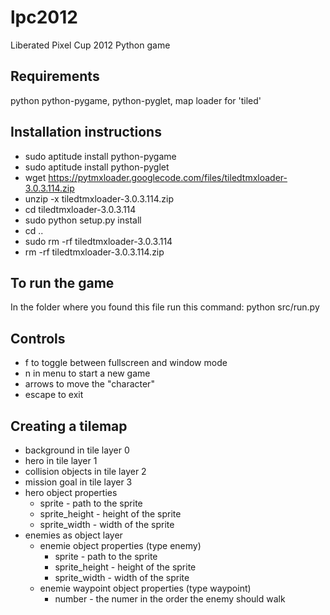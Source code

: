 lpc2012
=======

Liberated Pixel Cup 2012 Python game

Requirements
-------
python python-pygame, python-pyglet, map loader for 'tiled'

Installation instructions
-------
- sudo aptitude install python-pygame
- sudo aptitude install python-pyglet
- wget https://pytmxloader.googlecode.com/files/tiledtmxloader-3.0.3.114.zip
- unzip -x tiledtmxloader-3.0.3.114.zip
- cd tiledtmxloader-3.0.3.114
- sudo python setup.py install
- cd ..
- sudo rm -rf tiledtmxloader-3.0.3.114
- rm -rf tiledtmxloader-3.0.3.114.zip

To run the game
-------
In the folder where you found this file run this command: python src/run.py

Controls
-------
- f to toggle between fullscreen and window mode
- n in menu to start a new game
- arrows to move the "character"
- escape to exit

Creating a tilemap
-------
- background in tile layer 0
- hero in tile layer 1
- collision objects in tile layer 2
- mission goal in tile layer 3
- hero object properties
	- sprite - path to the sprite
	- sprite_height - height of the sprite
	- sprite_width - width of the sprite
- enemies as object layer
	- enemie object properties (type enemy)
		- sprite - path to the sprite
		- sprite_height - height of the sprite
		- sprite_width - width of the sprite
	- enemie waypoint object properties (type waypoint)
		- number - the numer in the order the enemy should walk